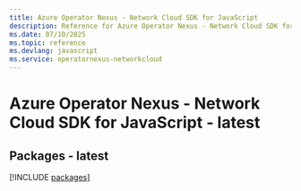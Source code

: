 ```yaml
---
title: Azure Operator Nexus - Network Cloud SDK for JavaScript
description: Reference for Azure Operator Nexus - Network Cloud SDK for JavaScript
ms.date: 07/10/2025
ms.topic: reference
ms.devlang: javascript
ms.service: operatornexus-networkcloud
---
```

# Azure Operator Nexus - Network Cloud SDK for JavaScript - latest
## Packages - latest
[!INCLUDE [packages](operator-nexus---network-cloud-index.md)]